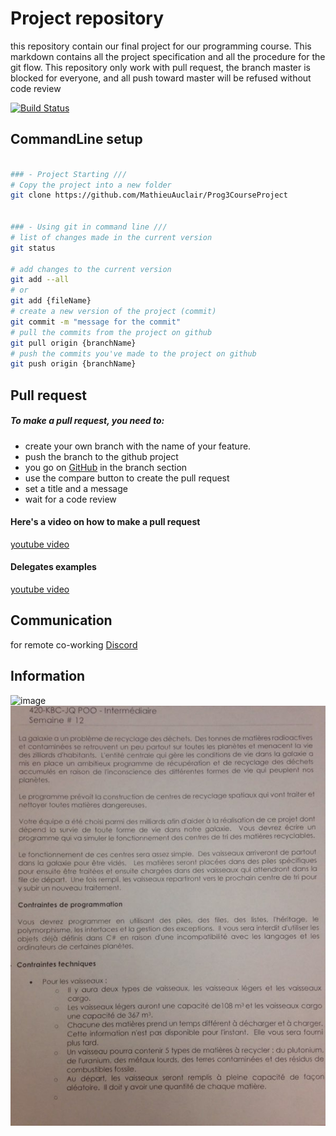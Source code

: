 # Project repository
this repository contain our final project for our programming course. This markdown contains all the project specification and all the procedure for the git flow. This repository only work with pull request, the branch master is blocked for everyone, and all push toward master will be refused without code review

[![Build Status](https://travis-ci.org/MathieuAuclair/Prog3CourseProject.svg?branch=master)](https://travis-ci.org/MathieuAuclair/Prog3CourseProject)

## CommandLine setup

```bash

### - Project Starting ///
# Copy the project into a new folder
git clone https://github.com/MathieuAuclair/Prog3CourseProject


### - Using git in command line ///
# list of changes made in the current version 
git status 

# add changes to the current version
git add --all
# or
git add {fileName}
# create a new version of the project (commit)
git commit -m "message for the commit"
# pull the commits from the project on github
git pull origin {branchName}
# push the commits you've made to the project on github
git push origin {branchName}

```

## Pull request
##### To make a pull request, you need to:
* create your own branch with the name of your feature. 
* push the branch to the github project
* you go on [GitHub](https://github.com/MathieuAuclair/Prog3CourseProject/branches) in the branch section
* use the compare button to create the pull request
* set a title and a message
* wait for a code review

#### Here's a video on how to make a pull request
[youtube video](https://youtu.be/rgbCcBNZcdQ?t=2m11s)

#### Delegates examples
[youtube video](https://www.youtube.com/watch?v=G5R4C8BLEOc)

## Communication
for remote co-working
[Discord](https://discordapp.com/invite/TCRwSFc)

## Information
![image](https://github.com/MathieuAuclair/Prog3CourseProject/blob/gh-page/indication.jpg)
![image](https://github.com/MathieuAuclair/Prog3CourseProject/blob/gh-page/directions.jpg)
